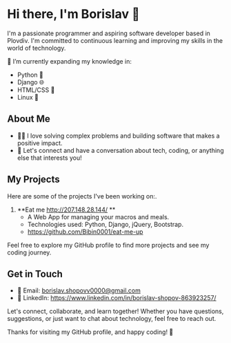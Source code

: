 # Hi there, I'm Borislav 👋

I'm a passionate programmer and aspiring software developer based in Plovdiv. I'm committed to continuous learning and improving my skills in the world of technology. 

🌱 I’m currently expanding my knowledge in:

- Python 🐍
- Django 🌐
- HTML/CSS 🎨
- Linux 🐧

## About Me

- 👨‍💻 I love solving complex problems and building software that makes a positive impact.
- 💬 Let's connect and have a conversation about tech, coding, or anything else that interests you!

## My Projects

Here are some of the projects I've been working on:.
1. **Eat me http://207.148.28.144/ **
   - A Web App for managing your macros and meals.
   - Technologies used: Python, Django, jQuery, Bootstrap.
   - https://github.com/Bibin0001/eat-me-up

Feel free to explore my GitHub profile to find more projects and see my coding journey.

## Get in Touch

- 📧 Email: borislav.shopovv0000@gmail.com
- 💼 LinkedIn: https://www.linkedin.com/in/borislav-shopov-863923257/

Let's connect, collaborate, and learn together! Whether you have questions, suggestions, or just want to chat about technology, feel free to reach out.

Thanks for visiting my GitHub profile, and happy coding! 🚀

